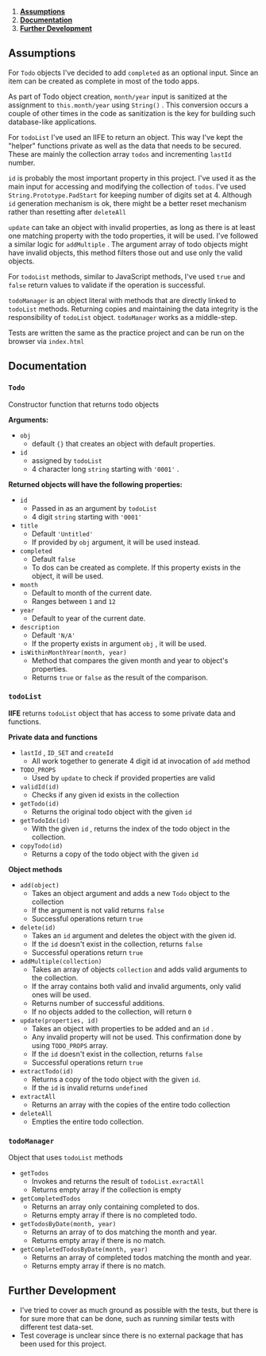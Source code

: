 1. **[Assumptions](https://www.notion.so/905f0a53b3654ee1b820ebfeefca75fc#96d6a0f83a324931a031257618545bc5)**
2. **[Documentation](https://www.notion.so/905f0a53b3654ee1b820ebfeefca75fc#290f6dd7900c4820b3af8e0bd6f2d4ec)**
3. **[Further Development](https://www.notion.so/905f0a53b3654ee1b820ebfeefca75fc#3540aab441124b039ded5188a8bb25b2)**

## Assumptions

For `Todo` objects I've decided to add `completed` as an optional input. Since an item can be created as complete in most of the todo apps.

As part of Todo object creation, `month/year` input is sanitized at the assignment to `this.month/year` using `String()` . This conversion occurs a couple of other times in the code as sanitization is the key for building such database-like applications.

For `todoList` I've used an IIFE to return an object. This way I've kept the "helper" functions private as well as the data that needs to be secured. These are mainly the collection array `todos` and incrementing `lastId` number.

`id` is probably the most important property in this project. I've used it as the main input for accessing and modifying the collection of `todos`. I've used `String.Prototype.PadStart` for keeping number of digits set at 4. Although `id` generation mechanism is ok, there might be a better reset mechanism rather than resetting after `deleteAll`

`update` can take an object with invalid properties, as long as there is at least one matching property with the todo properties, it will be used. I've followed a similar logic for `addMultiple` . The argument array of todo objects might have invalid objects, this method filters those out and use only the valid objects.

For `todoList` methods, similar to JavaScript methods, I've used `true` and `false` return values to validate if the operation is successful. 

`todoManager` is an object literal with methods that are directly linked to `todoList` methods. Returning copies and maintaining the data integrity is the responsibility of `todoList` object. `todoManager` works as a middle-step.

Tests are written the same as the practice project and can be run on the browser via `index.html`

## Documentation

### `Todo`

Constructor function that returns todo objects

**Arguments:**

- `obj`
    - default `{}` that creates an object with default properties.
- `id`
    - assigned by `todoList`
    - 4 character long `string` starting with `'0001'` .

**Returned objects will have the following properties:**

- `id`
    - Passed in as an argument by `todoList`
    - 4 digit `string` starting with `'0001'`
- `title`
    - Default `'Untitled'`
    - If provided by `obj` argument, it will be used instead.
- `completed`
    - Default `false`
    - To dos can be created as complete. If this property exists in the object, it will be used.
- `month`
    - Default to month of the current date.
    - Ranges between `1` and `12`
- `year`
    - Default to year of the current date.
- `description`
    - Default `'N/A'`
    - If the property exists in argument `obj` , it will be used.
- `isWithinMonthYear(month, year)`
    - Method that compares the given month and year to object's properties.
    - Returns `true` or `false` as the result of the comparison.

### `todoList`

**IIFE** returns `todoList` object that has access to some private data and functions.

**Private data and functions**

- `lastId` , `ID_SET` and `createId`
    - All work together to generate 4 digit id at invocation of `add` method
- `TODO_PROPS`
    - Used by `update` to check if provided properties are valid
- `validId(id)`
    - Checks if any given id exists in the collection
- `getTodo(id)`
    - Returns the original todo object with the given `id`
- `getTodoIdx(id)`
    - With the given `id` , returns the index of the todo object in the collection.
- `copyTodo(id)`
    - Returns a copy of the todo object with the given `id`

**Object methods**

- `add(object)`
    - Takes an object argument and adds a new `Todo` object to the collection
    - If the argument is not valid returns `false`
    - Successful operations return `true`
- `delete(id)`
    - Takes an `id` argument and deletes the object with the given id.
    - If the `id` doesn't exist in the collection, returns `false`
    - Successful operations return `true`
- `addMultiple(collection)`
    - Takes an array of objects `collection` and adds valid arguments to the collection.
    - If the array contains both valid and invalid arguments, only valid ones will be used.
    - Returns number of successful additions.
    - If no objects added to the collection, will return `0`
- `update(properties, id)`
    - Takes an object with properties to be added and an `id` .
    - Any invalid property will not be used. This confirmation done by using `TODO_PROPS` array.
    - If the `id` doesn't exist in the collection, returns `false`
    - Successful operations return `true`
- `extractTodo(id)`
    - Returns a copy of the todo object with the given `id`.
    - If the `id` is invalid returns `undefined`
- `extractAll`
    - Returns an array with the copies of the entire todo collection
- `deleteAll`
    - Empties the entire todo collection.

### `todoManager`

Object that uses `todoList` methods

- `getTodos`
    - Invokes and returns the result of `todoList.exractAll`
    - Returns empty array if the collection is empty
- `getCompletedTodos`
    - Returns an array only containing completed to dos.
    - Returns empty array if there is no completed todo.
- `getTodosByDate(month, year)`
    - Returns an array of to dos matching the month and year.
    - Returns empty array if there is no match.
- `getCompletedTodosByDate(month, year)`
    - Returns an array of completed todos matching the month and year.
    - Returns empty array if there is no match.

## Further Development

- I've tried to cover as much ground as possible with the tests, but there is for sure more that can be done, such as running similar tests with different test data-set.
- Test coverage is unclear since there is no external package that has been used for this project.
